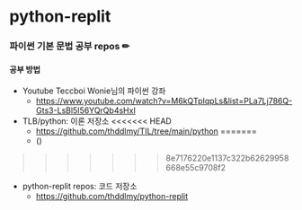 # python-replit
### 파이썬 기본 문법 공부 repos ✏
#### 공부 방법
- Youtube Teccboi Wonie님의 파이썬 강좌
  * https://www.youtube.com/watch?v=M6kQTpIqpLs&list=PLa7Lj786Q-Gts3-LsBl5I56YQrQb4sHxI
- TLB/python: 이론 저장소
<<<<<<< HEAD
  * https://github.com/thddlmy/TIL/tree/main/python
=======
  * ()
>>>>>>> 8e7176220e1137c322b62629958668e55c9708f2
- python-replit repos: 코드 저장소
  * https://github.com/thddlmy/python-replit